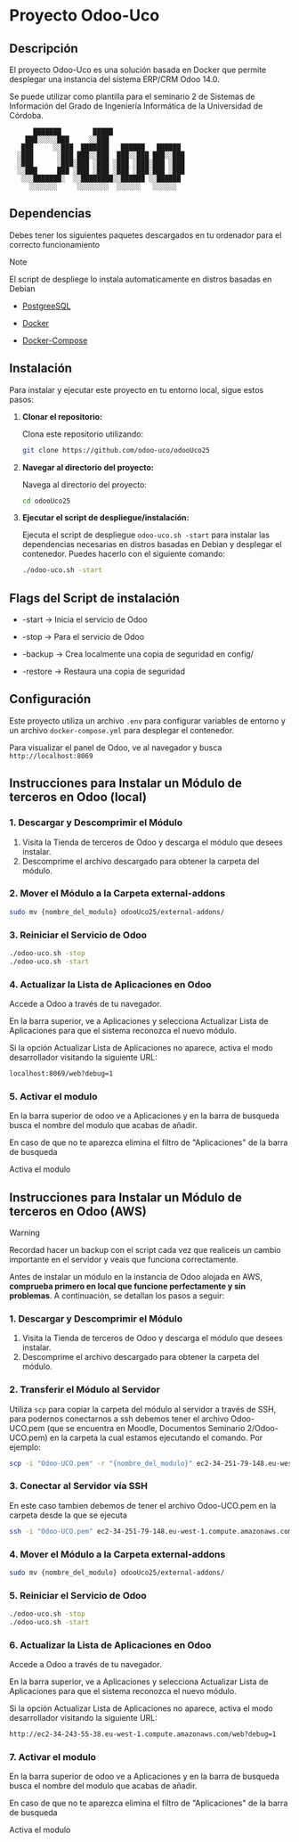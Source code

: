 # Proyecto Odoo-Uco

## Descripción

El proyecto Odoo-Uco es una solución basada en Docker que permite desplegar una instancia del sistema ERP/CRM Odoo 14.0.

Se puede utilizar como plantilla para el seminario 2 de Sistemas de Información del Grado de Ingeniería Informática de la Universidad de Córdoba.

<p align="center">

          ███████        █████
        ███░░░░░███     ░░███
       ███     ░░███  ███████   ██████   ██████
      ░███      ░███ ███░░███  ███░░███ ███░░███
      ░███      ░███░███ ░███ ░███ ░███░███ ░███
      ░░███     ███ ░███ ░███ ░███ ░███░███ ░███
       ░░░███████░  ░░████████░░██████ ░░██████
         ░░░░░░░     ░░░░░░░░  ░░░░░░   ░░░░░░

</p>

## Dependencias

Debes tener los siguientes paquetes descargados en tu ordenador para el correcto funcionamiento

> [!NOTE]  
> El script de despliege lo instala automaticamente en distros basadas en Debian

- [PostgreeSQL](https://www.postgresql.org/download/)

- [Docker](https://docs.docker.com/engine/install/)

- [Docker-Compose](https://docs.docker.com/compose/install/)

## Instalación

Para instalar y ejecutar este proyecto en tu entorno local, sigue estos pasos:

1. **Clonar el repositorio:**

   Clona este repositorio utilizando:

   ```bash
   git clone https://github.com/odoo-uco/odooUco25
   ```

2. **Navegar al directorio del proyecto:**

   Navega al directorio del proyecto:

   ```bash
   cd odooUco25
   ```

3. **Ejecutar el script de despliegue/instalación:**

   Ejecuta el script de despliegue `odoo-uco.sh -start` para instalar las dependencias necesarias en distros basadas en Debian y desplegar el contenedor. Puedes hacerlo con el siguiente comando:

   ```bash
   ./odoo-uco.sh -start
   ```

## Flags del Script de instalación

- -start -> Inicia el servicio de Odoo

- -stop -> Para el servicio de Odoo

- -backup -> Crea localmente una copia de seguridad en config/

- -restore -> Restaura una copia de seguridad 

## Configuración

Este proyecto utiliza un archivo `.env` para configurar variables de entorno y un archivo `docker-compose.yml` para desplegar el contenedor.

Para visualizar el panel de Odoo, ve al navegador y busca `http://localhost:8069`



## Instrucciones para Instalar un Módulo de terceros en Odoo (local)

### 1. Descargar y Descomprimir el Módulo

1. Visita la Tienda de terceros de Odoo y descarga el módulo que desees instalar.
2. Descomprime el archivo descargado para obtener la carpeta del módulo.

### 2. Mover el Módulo a la Carpeta external-addons

```bash
sudo mv {nombre_del_modulo} odooUco25/external-addons/
```

### 3. Reiniciar el Servicio de Odoo

```bash
./odoo-uco.sh -stop
./odoo-uco.sh -start
```

### 4. Actualizar la Lista de Aplicaciones en Odoo

Accede a Odoo a través de tu navegador.

En la barra superior, ve a Aplicaciones y selecciona Actualizar Lista de Aplicaciones para que el sistema reconozca el nuevo módulo.

Si la opción Actualizar Lista de Aplicaciones no aparece, activa el modo desarrollador visitando la siguiente URL:

```bash
localhost:8069/web?debug=1
```

### 5. Activar el modulo

En la barra superior de odoo ve a Aplicaciones y en la barra de busqueda busca el nombre del modulo que acabas de añadir.

En caso de que no te aparezca elimina el filtro de "Aplicaciones" de la barra de busqueda

Activa el modulo


## Instrucciones para Instalar un Módulo de terceros en Odoo (AWS)

> [!WARNING]  
> Recordad hacer un backup con el script cada vez que realiceis un cambio importante en el servidor y veais que funciona correctamente.

Antes de instalar un módulo en la instancia de Odoo alojada en AWS, **comprueba primero en local que funcione perfectamente y sin problemas**. A continuación, se detallan los pasos a seguir:

### 1. Descargar y Descomprimir el Módulo

1. Visita la Tienda de terceros de Odoo y descarga el módulo que desees instalar.
2. Descomprime el archivo descargado para obtener la carpeta del módulo.

### 2. Transferir el Módulo al Servidor

Utiliza `scp` para copiar la carpeta del módulo al servidor a través de SSH, para podernos conectarnos a ssh debemos tener el archivo Odoo-UCO.pem (que se encuentra en Moodle, Documentos Seminario 2/Odoo-UCO.pem) en la carpeta la cual estamos ejecutando el comando. Por ejemplo:

```bash
scp -i "Odoo-UCO.pem" -r "{nombre_del_modulo}" ec2-34-251-79-148.eu-west-1.compute.amazonaws.com:~
```

### 3. Conectar al Servidor vía SSH

En este caso tambien debemos de tener el archivo Odoo-UCO.pem en la carpeta desde la que se ejecuta
```bash
ssh -i "Odoo-UCO.pem" ec2-34-251-79-148.eu-west-1.compute.amazonaws.com
```

### 4. Mover el Módulo a la Carpeta external-addons

```bash
sudo mv {nombre_del_modulo} odooUco25/external-addons/
```

### 5. Reiniciar el Servicio de Odoo

```bash
./odoo-uco.sh -stop
./odoo-uco.sh -start
```

### 6. Actualizar la Lista de Aplicaciones en Odoo

Accede a Odoo a través de tu navegador.

En la barra superior, ve a Aplicaciones y selecciona Actualizar Lista de Aplicaciones para que el sistema reconozca el nuevo módulo.

Si la opción Actualizar Lista de Aplicaciones no aparece, activa el modo desarrollador visitando la siguiente URL:

```bash
http://ec2-34-243-55-38.eu-west-1.compute.amazonaws.com/web?debug=1
```

### 7. Activar el modulo

En la barra superior de odoo ve a Aplicaciones y en la barra de busqueda busca el nombre del modulo que acabas de añadir.

En caso de que no te aparezca elimina el filtro de "Aplicaciones" de la barra de busqueda

Activa el modulo
